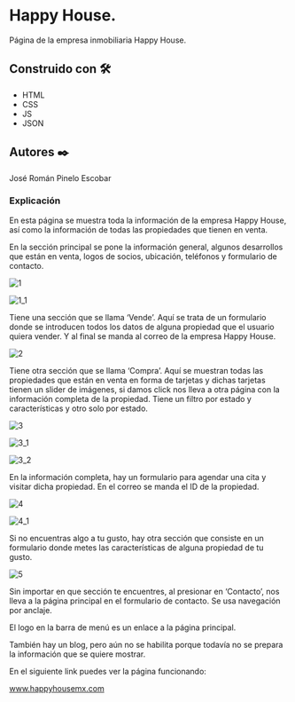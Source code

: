 # Happy House.

Página de la empresa inmobiliaria Happy House.


## Construido con 🛠️

* HTML
* CSS
* JS
* JSON


## Autores ✒️

José Román Pinelo Escobar


### Explicación

En esta página se muestra toda la información de la empresa Happy House, así como la información de todas las propiedades que tienen en venta.

En la sección principal se pone la información general, algunos desarrollos que están en venta, logos de socios, ubicación, teléfonos y formulario de contacto.

![1](https://user-images.githubusercontent.com/71656431/182003078-322c06b0-f81e-4a72-998f-940dc10f9579.jpg)

![1_1](https://user-images.githubusercontent.com/71656431/182003079-3f784171-5914-4133-adb3-db05f1f7b1e4.jpg)

Tiene una sección que se llama ‘Vende’. Aquí se trata de un formulario donde se introducen todos los datos de alguna propiedad que el usuario quiera vender. Y al final se manda al correo de la empresa Happy House.

![2](https://user-images.githubusercontent.com/71656431/182003080-8d38d77a-29bf-4b67-8ee0-7b09971d2274.jpg)

Tiene otra sección que se llama ‘Compra’. Aquí se muestran todas las propiedades que están en venta en forma de tarjetas y dichas tarjetas tienen un slider de imágenes, si damos click nos lleva a otra página con la información completa de la propiedad. Tiene un filtro por estado y características y otro solo por estado.

![3](https://user-images.githubusercontent.com/71656431/182003082-b7364b10-e575-4be0-b2b3-16d9a16ef04c.jpg)

![3_1](https://user-images.githubusercontent.com/71656431/182003083-f216f382-57dd-4c5a-90e1-13e2590ce424.jpg)

![3_2](https://user-images.githubusercontent.com/71656431/182003084-8cb810f1-32f2-4538-803b-5921ad3759b8.jpg)

En la información completa, hay un formulario para agendar una cita y visitar dicha propiedad. En el correo se manda el ID de la propiedad.

![4](https://user-images.githubusercontent.com/71656431/182003085-8f0bf9fe-1e34-435d-b1ce-4fe9dcffff9d.jpg)

![4_1](https://user-images.githubusercontent.com/71656431/182003086-dcfffea9-2ed4-4f71-bfea-b39d9703a63c.jpg)

Si no encuentras algo a tu gusto, hay otra sección que consiste en un formulario donde metes las características de alguna propiedad de tu gusto.

![5](https://user-images.githubusercontent.com/71656431/182003088-b9962733-6b66-44ae-bd28-e87932d8b901.jpg)

Sin importar en que sección te encuentres, al presionar en ‘Contacto’, nos lleva a la página principal en el formulario de contacto. Se usa navegación por anclaje.

El logo en la barra de menú es un enlace a la página principal.

También hay un blog, pero aún no se habilita porque todavía no se prepara la información que se quiere mostrar.




En el siguiente link puedes ver la página funcionando: 

www.happyhousemx.com